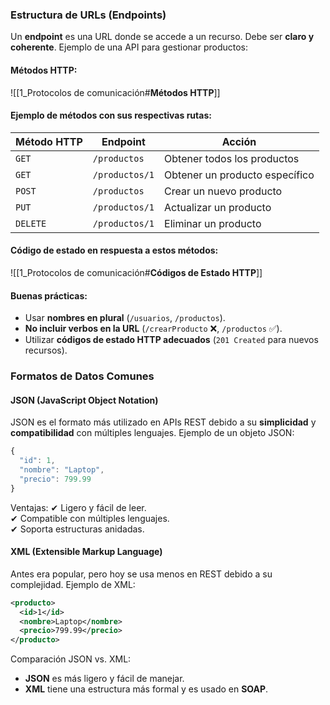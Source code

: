 ### **Estructura de URLs (Endpoints)**
Un **endpoint** es una URL donde se accede a un recurso. Debe ser **claro y coherente**.
Ejemplo de una API para gestionar productos:

#### **Métodos HTTP:**
![[1_Protocolos de comunicación#**Métodos HTTP**]]

#### **Ejemplo de métodos con sus respectivas rutas:**

| Método HTTP | Endpoint       | Acción                         |
| ----------- | -------------- | ------------------------------ |
| `GET`       | `/productos`   | Obtener todos los productos    |
| `GET`       | `/productos/1` | Obtener un producto específico |
| `POST`      | `/productos`   | Crear un nuevo producto        |
| `PUT`       | `/productos/1` | Actualizar un producto         |
| `DELETE`    | `/productos/1` | Eliminar un producto           |
#### **Código de estado en respuesta a estos métodos:**
![[1_Protocolos de comunicación#**Códigos de Estado HTTP**]]


#### **Buenas prácticas:**
- Usar **nombres en plural** (`/usuarios`, `/productos`).
- **No incluir verbos en la URL** (`/crearProducto` ❌, `/productos` ✅).
- Utilizar **códigos de estado HTTP adecuados** (`201 Created` para nuevos recursos).

### **Formatos de Datos Comunes**

#### **JSON (JavaScript Object Notation)**
JSON es el formato más utilizado en APIs REST debido a su **simplicidad** y **compatibilidad** con múltiples lenguajes.
Ejemplo de un objeto JSON:
``` js
{
  "id": 1,
  "nombre": "Laptop",
  "precio": 799.99
}
```
Ventajas: ✔ Ligero y fácil de leer.  
✔ Compatible con múltiples lenguajes.  
✔ Soporta estructuras anidadas.

#### **XML (Extensible Markup Language)**
Antes era popular, pero hoy se usa menos en REST debido a su complejidad.
Ejemplo de XML:
``` xml
<producto>
  <id>1</id>
  <nombre>Laptop</nombre>
  <precio>799.99</precio>
</producto>
```
Comparación JSON vs. XML:
- **JSON** es más ligero y fácil de manejar.
- **XML** tiene una estructura más formal y es usado en **SOAP**.